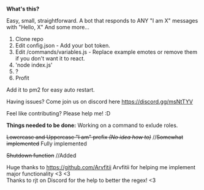 **What's this?**

Easy, small, straightforward. A bot that responds to ANY "I am X" messages with "Hello, X" And some more...


1. Clone repo
2. Edit config.json - Add your bot token.
3. Edit /commands/variables.js - Replace example emotes or remove them if you don't want it to react.
4. 'node index.js'
5. ?
6. Profit

Add it to pm2 for easy auto restart.

Having issues? Come join us on discord here https://discord.gg/msNtTYV

Feel like contributing? Please help me! :D


**Things needed to be done:**
Working on a command to exlude roles.

~~Lowercase and Uppercase "I am" prefix *(No idea how to)*~~ //~~Somewhat implemented~~ Fully implemented

~~Shutdown function~~ //Added


Huge thanks to https://github.com/Arvfitii Arvfitii for helping me implement major functionality <3 <3                           
Thanks to rjt on Discord for the help to better the regex! <3 
